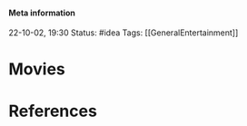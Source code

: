 #### Meta information
22-10-02, 19:30
Status: #idea
Tags: [[GeneralEntertainment]]





# Movies







# References
